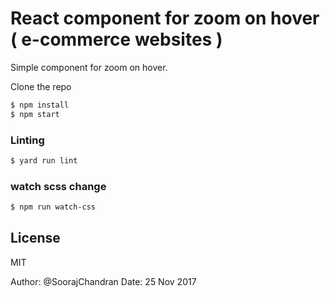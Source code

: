 # React component for zoom on hover ( e-commerce websites )

Simple component for zoom on hover.


Clone the repo

```sh
$ npm install
$ npm start
```

### Linting


```sh
$ yard run lint
```


### watch scss change

```sh
$ npm run watch-css
```

License
----

MIT

Author: @SoorajChandran
Date: 25 Nov 2017